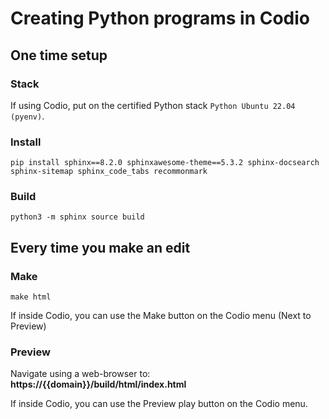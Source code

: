 # Creating Python programs in Codio

## One time setup

### Stack
If using Codio, put on the certified Python stack `Python Ubuntu 22.04 (pyenv)`. 

### Install

```
pip install sphinx==8.2.0 sphinxawesome-theme==5.3.2 sphinx-docsearch sphinx-sitemap sphinx_code_tabs recommonmark
```

### Build

```
python3 -m sphinx source build
```

## Every time you make an edit

### Make

```
make html
```
If inside Codio, you can use the Make button on the Codio menu (Next to Preview)

### Preview

Navigate using a web-browser to: **https://{{domain}}/build/html/index.html**

If inside Codio, you can use the Preview play button on the Codio menu.
